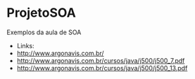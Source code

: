 # ProjetoSOA
Exemplos da aula de SOA
* Links:
* http://www.argonavis.com.br/
* http://www.argonavis.com.br/cursos/java/j500/j500_7.pdf
* http://www.argonavis.com.br/cursos/java/j500/j500_13.pdf
